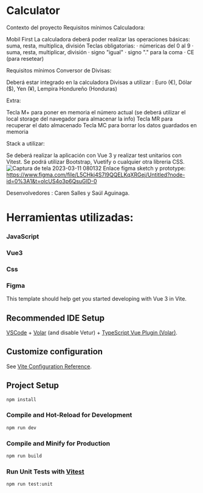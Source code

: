 # Calculator

Contexto del proyecto Requisitos mínimos Calculadora:

Mobil First La calculadora deberá poder realizar las operaciones básicas: suma, resta, multiplica, división Teclas obligatorias: · númericas del 0 al 9 · suma, resta, multiplicar, división · signo "igual" · signo "." para la coma · CE (para resetear)​

Requisitos mínimos Conversor de Divisas:

Deberá estar integrado en la calculadora Divisas a utilizar : Euro (€), Dólar ($), Yen (¥), Lempira Hondureño (Honduras)​

Extra:

Tecla M+ para poner en memoria el número actual (se deberá utilizar el local storage del navegador para almacenar la info) Tecla MR para recuperar el dato almacenado Tecla MC para borrar los datos guardados en memoria​

Stack a utilizar:

Se deberá realizar la aplicación con Vue 3 y realizar test unitarios con Vitest. Se podrá utilizar Bootstrap, Vuetify o cualquier otra libreria CSS.
![Captura de tela 2023-03-11 080132](https://user-images.githubusercontent.com/116892294/224470329-0508c56a-d091-4143-884a-f26ad38e5b57.png)
Enlace figma sketch y prototype:
https://www.figma.com/file/L5CHkj4S7l9QQELKqXRGej/Untitled?node-id=0%3A1&t=olcUS4o3p6QsuGlD-0

​Desenvolvedores : Caren Salles y Saúl Aguinaga.

# Herramientas utilizadas:

### JavaScript 
### Vue3
### Css
### Figma




This template should help get you started developing with Vue 3 in Vite.

## Recommended IDE Setup

[VSCode](https://code.visualstudio.com/) + [Volar](https://marketplace.visualstudio.com/items?itemName=Vue.volar) (and disable Vetur) + [TypeScript Vue Plugin (Volar)](https://marketplace.visualstudio.com/items?itemName=Vue.vscode-typescript-vue-plugin).

## Customize configuration

See [Vite Configuration Reference](https://vitejs.dev/config/).

## Project Setup

```sh
npm install
```

### Compile and Hot-Reload for Development

```sh
npm run dev
```

### Compile and Minify for Production

```sh
npm run build
```

### Run Unit Tests with [Vitest](https://vitest.dev/)

```sh
npm run test:unit
```
